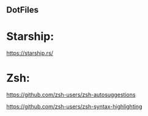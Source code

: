 ## DotFiles

# Starship:
https://starship.rs/

# Zsh:
https://github.com/zsh-users/zsh-autosuggestions

https://github.com/zsh-users/zsh-syntax-highlighting
